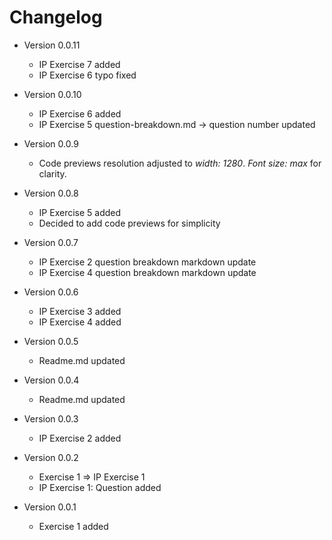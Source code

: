 
# Changelog

* Version 0.0.11
    * IP Exercise 7 added
    * IP Exercise 6 typo fixed

* Version 0.0.10
    * IP Exercise 6 added
    * IP Exercise 5 question-breakdown.md -> question number updated

* Version 0.0.9
    * Code previews resolution adjusted to *width: 1280*. *Font size: max* for clarity. 

* Version 0.0.8
    * IP Exercise 5 added
    * Decided to add code previews for simplicity

* Version 0.0.7
    * IP Exercise 2 question breakdown markdown update
    * IP Exercise 4 question breakdown markdown update

* Version 0.0.6
    * IP Exercise 3 added
    * IP Exercise 4 added

* Version 0.0.5
    * Readme.md updated

* Version 0.0.4
    * Readme.md updated

* Version 0.0.3
    * IP Exercise 2 added

* Version 0.0.2
    * Exercise 1 => IP Exercise 1
    * IP Exercise 1: Question added

* Version 0.0.1
    * Exercise 1 added
